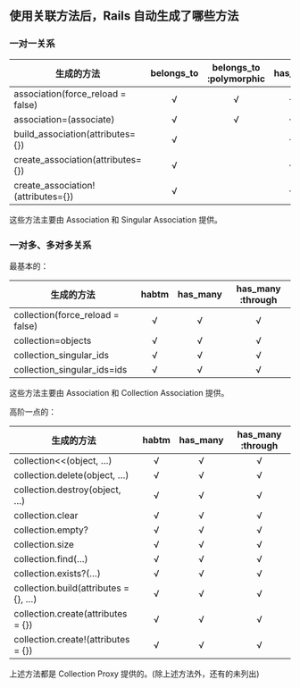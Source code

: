## 使用关联方法后，Rails 自动生成了哪些方法

### 一对一关系

| 生成的方法                 | belongs_to |  belongs_to :polymorphic | has_one|
|----------------------------------|:----------:|:------------:|:-------:|
|association(force_reload = false)                             |     √      |      √       |    √    |
|association=(associate)                     |     √      |      √       |    √    |
|build_association(attributes={})        |     √      |              |    √    |
|create_association(attributes={})       |     √      |              |    √    |
|create_association!(attributes={})      |     √      |              |    √    |

这些方法主要由 Association 和 Singular Association 提供。

### 一对多、多对多关系

最基本的：

| 生成的方法                 | habtm | has_many | has_many :through|
|----------------------------------|:-----:|:--------:|:--------:|
| collection(force_reload = false) | √ | √ | √ |
| collection=objects | √ | √ | √ |
| collection_singular_ids | √ | √ | √ |
| collection_singular_ids=ids | √ | √ | √ |

这些方法主要由 Association 和 Collection Association 提供。

高阶一点的：

| 生成的方法                 | habtm | has_many | has_many :through|
|----------------------------------|:-----:|:--------:|:--------:|
| collection<<(object, …) | √ | √ | √ |
| collection.delete(object, …) | √ | √ | √ |
| collection.destroy(object, …) | √ | √ | √ |
| collection.clear | √ | √ | √ |
| collection.empty? | √ | √ | √ |
| collection.size | √ | √ | √ |
| collection.find(…) | √ | √ | √ |
| collection.exists?(…) | √ | √ | √ |
| collection.build(attributes = {}, …) | √ | √ | √ |
| collection.create(attributes = {}) | √ | √ | √ |
| collection.create!(attributes = {}) | √ | √ | √ |

上述方法都是 Collection Proxy 提供的。(除上述方法外，还有的未列出)
